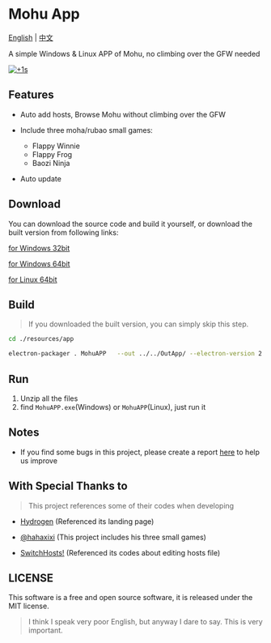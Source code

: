 # Mohu App

[English](https://github.com/Xmader/mohu/blob/master/README.md) | [中文](https://github.com/Xmader/mohu/blob/master/README_zh.md)

A simple Windows & Linux APP of Mohu, no climbing over the GFW needed

[![+1s](https://img.shields.io/badge/%CE%98..%CE%98-%2B1s-green.svg)](https://en.wikipedia.org/wiki/Moha_culture)

## Features

* Auto add hosts, Browse Mohu without climbing over the GFW

* Include three moha/rubao small games:

    * Flappy Winnie
    * Flappy Frog
    * Baozi Ninja

* Auto update

## Download

You can download the source code and build it yourself, or download the built version from following links:

[for Windows 32bit](https://mohu.oss-cn-shanghai.aliyuncs.com/MohuAPP-win32-ia32.zip)

[for Windows 64bit](https://mohu.oss-cn-shanghai.aliyuncs.com/MohuAPP-win32-x64.zip)

[for Linux 64bit](https://mohu.oss-cn-shanghai.aliyuncs.com/MohuAPP-linux-x64.zip)

## Build

> If you downloaded the built version, you can simply skip this step.

```bash
cd ./resources/app

electron-packager . MohuAPP   --out ../../OutApp/ --electron-version 2.0.4 --overwrite --icon=./logo.ico --tmpdir=../../OutApp/Temp/ --ignore=packager.sh
```

## Run

1. Unzip all the files
2. find `MohuAPP.exe`(Windows) or `MohuAPP`(Linux), just run it

## Notes

* If you find some bugs in this project, please create a report [here](https://github.com/Xmader/mohu/issues) to help us improve 

## With Special Thanks to

> This project references some of their codes when developing

* [Hydrogen](https://github.com/Xmader/hydrogen/tree/linux) (Referenced its landing page)

* [@hahaxixi](https://github.com/hahaxixi) (This project includes his three small games)

* [SwitchHosts!](https://github.com/oldj/SwitchHosts) (Referenced its codes about editing hosts file)


## LICENSE

This software is a free and open source software, it is released under the MIT license.

> I think I speak very poor English, but anyway I dare to say. This is very important.
